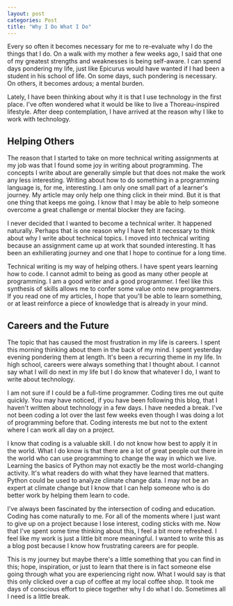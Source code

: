 ```yaml
---
layout: post
categories: Post
title: "Why I Do What I Do"
---
```


Every so often it becomes necessary for me to re-evaluate why I do the things that I do. On a walk with my mother a few weeks ago, I said that one of my greatest strengths and weaknesses is being self-aware. I can spend days pondering my life, just like Epicurus would have wanted if I had been a student in his school of life. On some days, such pondering is necessary. On others, it becomes ardous; a mental burden.

Lately, I have been thinking about why it is that I use technology in the first place. I've often wondered what it would be like to live a Thoreau-inspired lifestyle. After deep contemplation, I have arrived at the reason why I like to work with technology.

## Helping Others

The reason that I started to take on more technical writing assignments at my job was that I found some joy in writing about programming. The concepts I write about are generally simple but that does not make the work any less interesting. Writing about how to do something in a programming language is, for me, interesting. I am only one small part of a learner's journey. My article may only help one thing click in their mind. But it is that one thing that keeps me going. I know that I may be able to help someone overcome a great challenge or mental blocker they are facing.

I never decided that I wanted to become a technical writer. It happened naturally. Perhaps that is one reason why I have felt it necessary to think about why I write about technical topics. I moved into technical writing because an assignment came up at work that sounded interesting. It has been an exhilierating journey and one that I hope to continue for a long time.

Technical writing is my way of helping others. I have spent years learning how to code. I cannot admit to being as good as many other people at programming. I am a good writer and a good programmer. I feel like this synthesis of skills allows me to confer some value onto new programmers. If you read one of my articles, I hope that you'll be able to learn something, or at least reinforce a piece of knowledge that is already in your mind.

## Careers and the Future

The topic that has caused the most frustration in my life is careers. I spent this morning thinking about them in the back of my mind. I spent yesterday evening pondering them at length. It's been a recurring theme in my life. In high school, careers were always something that I thought about. I cannot say what I will do next in my life but I do know that whatever I do, I want to write about technology.

I am not sure if I could be a full-time programmer. Coding tires me out quite quickly. You may have noticed, if you have been following this blog, that I haven't written about technology in a few days. I have needed a break. I've not been coding a lot over the last few weeks even though I was doing a lot of programming before that. Coding interests me but not to the extent where I can work all day on a project.

I know that coding is a valuable skill. I do not know how best to apply it in the world. What I do know is that there are a lot of great people out there in the world who can use programming to change the way in which we live. Learning the basics of Python may not exactly be the most world-changing activity. It's what readers do with what they have learned that matters. Python could be used to analyze climate change data. I may not be an expert at climate change but I know that I can help someone who is do better work by helping them learn to code.

I've always been fascinated by the intersection of coding and education. Coding has come naturally to me. For all of the moments where I just want to give up on a project because I lose interest, coding sticks with me. Now that I've spent some time thinking about this, I feel a bit more refreshed. I feel like my work is just a little bit more meaningful. I wanted to write this as a blog post because I know how frustrating careers are for people.

This is my journey but maybe there's a little something that you can find in this; hope, inspiration, or just to learn that there is in fact someone else going through what you are experiencing right now. What I would say is that this only clicked over a cup of coffee at my local coffee shop. It took me days of conscious effort to piece together why I do what I do. Sometimes all I need is a little break.